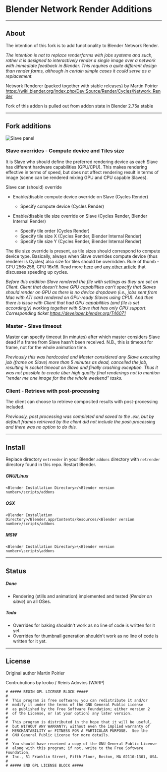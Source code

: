Blender Network Render Additions
============================

---

## About

The intention of this fork is to add functionality to Blender Network Render.

*The intention is not to replace renderfarms with jobs systems and such, rather it is designed to interactively render a single image over a network with immediate feedback in Blender. This requires a quite different design than render farms, although in certain simple cases it could serve as a replacement.*

Network Renderer (packed together with stable releases) by Martin Poirier <https://wiki.blender.org/index.php/Dev:Source/Render/Cycles/Network_Render>

Fork of this addon is pulled out from addon state in Blender 2.75a stable

---

## Fork additions

![Slave panel](https://raw.githubusercontent.com/WARP-LAB/Blender-Network-Render-Additions/master/readme/screen-01.jpg)

### Slave overrides - Compute device and Tiles size


It is Slave who should define the preferred rendering device as each Slave has different hardware capabilities (GPU/CPU).
This makes rendering effective in terms of speed, but does not affect rendering result in terms of image (scene can be rendered mixing GPU and CPU capable Slaves).

Slave can (should) override

* Enable/disable compute device override on Slave (Cycles Render)
  * Specify compute device (Cycles Render)
  

* Enable/disable tile size override on Slave (Cycles Render, Blender Internal Render)
  * Specify tile order (Cycles Render)
  * Specify tile size X (Cycles Render, Blender Internal Render)
  * Specify tile size Y (Cycles Render, Blender Internal Render)


The tile size override is present, as tile sizes should correspond to compute device type. Basically, always when Slave overrides compute device (thus renderer is Cycles) also size for tiles should be overridden. Rule of thumb - GPU 256x256, CPU 16x16. Read more [here](http://adaptivesamples.com/2013/11/05/auto-tile-size-addon-updated-again/) and [any other article](https://www.google.com/search?rls=en&q=speeding+up+blender+cycles&ie=UTF-8&oe=UTF-8) that discusses speeding up cycles.

*Before this addition Slave rendered the file with settings as they are set on Client. Client that doesn't have GPU capabilities can't specify that Slaves should render on GPU as there is no device dropdown (i.e., jobs sent from Mac with ATI card rendered on GPU-ready Slaves using CPU). And then there is issue with Client that had GPU capabilities (and file is set accordingly) working together with Slave that has only CPU support. Corresponding ticket <https://developer.blender.org/T46071>*

### Master - Slave timeout

Master can specify timeout (in minutes) after which master considers Slave dead if a frame from Slave hasn't been received. N.B., this is timeout for frame, not for the whole animation time.

*Previously this was hardcoded and Master considered any Slave executing job (frame on Slave) more than 5 minutes as dead, cancelled the job, resulting in socket timeout on Slave and finally crashing exception. Thus it was not possible to create über high quality final renderings not to mention "render me one image for the the whole weekend" tasks.*

### Client - Retrieve with post-processing

The client can choose to retrieve composited results with post-processing included.

*Previously, post processing was completed and saved to the .exr, but by default frames retrieved by the client did not include the post-processing and there was no option to do this.*

---

## Install

Replace directory `netrender` in your Blender `addons` directory with `netrender` directory found in this repo. Restart Blender.


##### GNU/Linux  
`<Blender Installation Directory>/<Blender version number>/scripts/addons`

##### OSX  
`<Blender Installation Directory>/Blender.app/Contents/Resources/<Blender version number>/scripts/addons`

##### MSW  
`<Blender Installation Directory>\<Blender version number>\scripts\addons`

---

## Status

##### Done  
* Rendering (stills and animation) implemented and tested (*Render on slave*) on all OSes.

##### Todo  
* Overrides for baking shouldn't work as no line of code is written for it yet.
* Overrides for thumbnail generation shouldn't work as no line of code is written for it yet.

---

## License

Original author Martin Poirier

Contrubutions by kroko / Reinis Adovics (WARP)


```
# ##### BEGIN GPL LICENSE BLOCK #####
#
#  This program is free software; you can redistribute it and/or
#  modify it under the terms of the GNU General Public License
#  as published by the Free Software Foundation; either version 2
#  of the License, or (at your option) any later version.
#
#  This program is distributed in the hope that it will be useful,
#  but WITHOUT ANY WARRANTY; without even the implied warranty of
#  MERCHANTABILITY or FITNESS FOR A PARTICULAR PURPOSE.  See the
#  GNU General Public License for more details.
#
#  You should have received a copy of the GNU General Public License
#  along with this program; if not, write to the Free Software Foundation,
#  Inc., 51 Franklin Street, Fifth Floor, Boston, MA 02110-1301, USA.
#
# ##### END GPL LICENSE BLOCK #####


```

